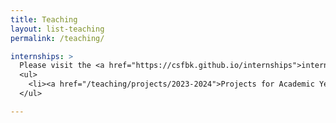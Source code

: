 ```yaml
---
title: Teaching
layout: list-teaching
permalink: /teaching/

internships: >
  Please visit the <a href="https://csfbk.github.io/internships">internship projects page</a> on the Centre for Cybersecurity website to see the full list of available theses and internship projects, and apply for them.
  <ul>
    <li><a href="/teaching/projects/2023-2024">Projects for Academic Year 2023-2024</a></li>
  </ul>

---
```

